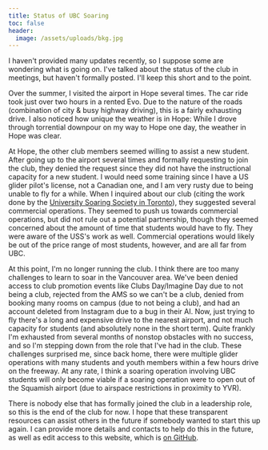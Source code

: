 ```yaml
---
title: Status of UBC Soaring
toc: false
header:
  image: /assets/uploads/bkg.jpg
---
```

I haven't provided many updates recently, so I suppose some are wondering what is going on. I've talked about the status of the club in meetings, but haven't formally posted. I'll keep this short and to the point.

Over the summer, I visited the airport in Hope several times. The car ride took just over two hours in a rented Evo. Due to the nature of the roads (combination of city & busy highway driving), this is a fairly exhausting drive. I also noticed how unique the weather is in Hope: While I drove through torrential downpour on my way to Hope one day, the weather in Hope was clear.

At Hope, the other club members seemed willing to assist a new student. After going up to the airport several times and formally requesting to join the club, they denied the request since they did not have the instructional capacity for a new student. I would need some training since I have a US glider pilot's license, not a Canadian one, and I am very rusty due to being unable to fly for a while. When I inquired about our club (citing the work done by the [University Soaring Society in Toronto](/minutes/2024/05-06-weekly-meeting-minutes-guest-speakers-from-the-university-soaring-society)), they suggested several commercial operations. They seemed to push us towards commercial operations, but did not rule out a potential partnership, though they seemed concerned about the amount of time that students would have to fly. They were aware of the USS's work as well. Commercial operations would likely be out of the price range of most students, however, and are all far from UBC.

At this point, I'm no longer running the club. I think there are too many challenges to learn to soar in the Vancouver area. We've been denied access to club promotion events like Clubs Day/Imagine Day due to not being a club, rejected from the AMS so we can't be a club, denied from booking many rooms on campus (due to not being a club), and had an account deleted from Instagram due to a bug in their AI. Now, just trying to fly there's a long and expensive drive to the nearest airport, and not much capacity for students (and absolutely none in the short term). Quite frankly I'm exhausted from several months of nonstop obstacles with no success, and so I'm stepping down from the role that I've had in the club. These challenges surprised me, since back home, there were multiple glider operations with many students and youth members within a few hours drive on the freeway. At any rate, I think a soaring operation involving UBC students will only become viable if a soaring operation were to open out of the Squamish airport (due to airspace restrictions in proximity to YVR).

There is nobody else that has formally joined the club in a leadership role, so this is the end of the club for now. I hope that these transparent resources can assist others in the future if somebody wanted to start this up again. I can provide more details and contacts to help do this in the future, as well as edit access to this website, which is [on GitHub](https://github.com/UBC-Soaring/ubc-soaring.github.io).
